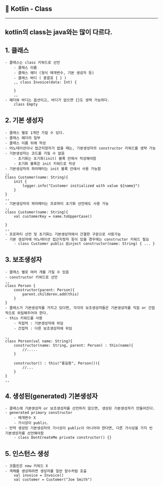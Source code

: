 ## 📌 Kotlin - Class
<hr/>

## kotlin의 class는 java와는 많이 다르다.

## 1. 클래스
    - 클래스는 class 키워드로 선언
        - 클래스 이름
        - 클래스 헤더 (형식 매개변수, 기본 생성자 등)
        - 클래스 바디 ( 중괄호 { } )
        ,, class Invoice(data: Int) {

        }
        ,,
    - 헤더와 바디는 옵션이고, 바디가 없으면 {}도 생략 가능하다.
        class Empty

## 2. 기본 생성자
    - 클래스 별로 1개만 가질 수 있다.
    - 클래스 헤더의 일부
    - 클래스 이름 뒤에 작성
    - 어노테이션이나 접근지정자가 없을 때는, 기본생성자의 constructor 키워드를 생략 가능
    - 기본생성자는 코드를 가질 수 없음
        - 초기화는 초기화(init) 블록 안에서 작성해야함
        - 초기화 블록은 init 키워드로 작성
    - 기본생성자의 파라매터는 init 블록 안에서 사용 가능함
    ,,
    Class Customer(name: String){
        init {
            logger.info("Customer initialized with value ${name}")
        }
    }
    ,,
    - 기본생성자의 파라메터는 프로퍼티 초기화 선언에도 사용 가능
    ,,
    class Customer(name: String){
        val customerKey = name.toUpperCase()

    }
    ,,
    - 프로퍼티 선언 및 초기화는 기본생성자에서 간결한 구문으로 사용가능
    - 기본 생성자에 어노테이션 접근지정자 등이 있을 경우에는 constructor 키워드 필요
        - class Customer public @inject constructor(name: String) { ... }

## 3. 보조생성자
    - 클래스 별로 여러 개를 가질 수 있음
    - constructor 키워드로 선언
    ,,
    class Person {
        constructor(parent: Person){
            parent.childeren.add(this)
        }
    }
    - 클래스가 기본생성자를 가지고 있다면, 각각의 보조생성자들은 기본생성자를 직접 or 간접적으로 위임해주어야 한다.
    - this 키워드를 사용
        - 직접적 : 기본생성자에 위임
        - 간접적 : 다른 보조생성자에 위임
    
    ,,
    class Person(val name: String){
        constructor(name: String, parent: Person) : this(name){
            //.....
        }

        constructor() : this("홍길동", Person()){
            //...
        }
    }
    ,,

## 4. 생성된(generated) 기본생성자
    - 클래스에 기본생성자 or 보조생성자를 선언하지 않으면, 생성된 기본생성자가 만들어진다.
    - generated primary constructor
        - 매개변수 X
        - 가시성이 public.
    - 만약 생성된 기본생성자의 가시성이 public이 아니어야 한다면, 다른 가시성을 가지 빈 기본생성자를 선언해야함
        - class DontCreateMe private constructor() {}


## 5. 인스턴스 생성
    - 코틀린은 new 키워드 X
    - 객체를 생성하려면 생성자를 일반 함수처럼 호출
        val invoice = Invoice()
        val customer = Customer("Joe Smith")

        

